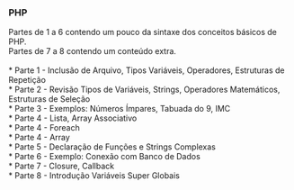 ### PHP
Partes de 1 a 6 contendo um pouco da sintaxe dos conceitos básicos de PHP.<br/>
Partes de 7 a 8 contendo um conteúdo extra.<br/>
<br/>
    * Parte 1 - Inclusão de Arquivo, Tipos Variáveis, Operadores, Estruturas de Repetição <br/>
    * Parte 2 - Revisão Tipos de Variáveis, Strings, Operadores Matemáticos, Estruturas de Seleção <br/>
    * Parte 3 - Exemplos: Números Ímpares, Tabuada do 9, IMC <br/>
    * Parte 4 - Lista, Array Associativo <br/>
    * Parte 4 - Foreach <br/>
    * Parte 4 - Array <br/>
    * Parte 5 - Declaração de Funções e Strings Complexas <br/>
    * Parte 6 - Exemplo: Conexão com Banco de Dados <br/>
    * Parte 7 - Closure, Callback <br/>
    * Parte 8 - Introdução Variáveis Super Globais <br/>
